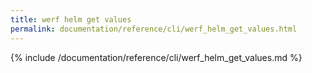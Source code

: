 ```yaml
---
title: werf helm get values
permalink: documentation/reference/cli/werf_helm_get_values.html
---
```


{% include /documentation/reference/cli/werf_helm_get_values.md %}
